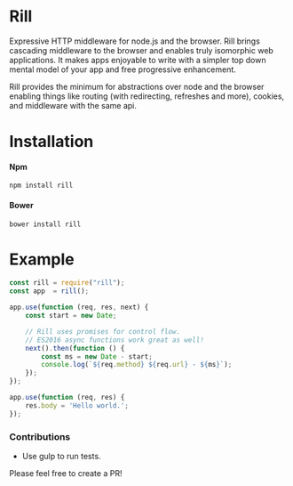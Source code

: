 # Rill
Expressive HTTP middleware for node.js and the browser.
Rill brings cascading middleware to the browser and enables truly isomorphic web applications. It makes apps enjoyable to write with a simpler top down mental model of your app and free progressive enhancement.

Rill provides the minimum for abstractions over node and the browser enabling things like routing (with redirecting, refreshes and more), cookies, and middleware with the same api.

# Installation

#### Npm
```console
npm install rill
```

#### Bower
```console
bower install rill
```

# Example

```javascript
const rill = require("rill");
const app  = rill();

app.use(function (req, res, next) {
	const start = new Date;

	// Rill uses promises for control flow.
	// ES2016 async functions work great as well!
	next().then(function () {
		const ms = new Date - start;
		console.log(`${req.method} ${req.url} - ${ms}`);
	});
});

app.use(function (req, res) {
	res.body = 'Hello world.';
});
```

### Contributions

* Use gulp to run tests.

Please feel free to create a PR!
